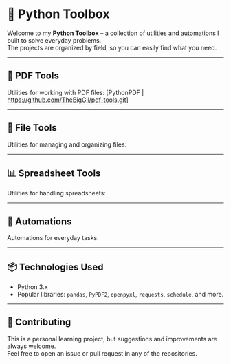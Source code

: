 # 🧰 Python Toolbox

Welcome to my **Python Toolbox** – a collection of utilities and automations I built to solve everyday problems.  
The projects are organized by field, so you can easily find what you need.  

---

## 📑 PDF Tools
Utilities for working with PDF files: [PythonPDF | https://github.com/TheBigGil/pdf-tools.git]

---

## 📂 File Tools
Utilities for managing and organizing files:

---

## 📊 Spreadsheet Tools
Utilities for handling spreadsheets:

---

## 🤖 Automations
Automations for everyday tasks:


---

## 📦 Technologies Used
- Python 3.x  
- Popular libraries: `pandas`, `PyPDF2`, `openpyxl`, `requests`, `schedule`, and more.  

---

## 🤝 Contributing
This is a personal learning project, but suggestions and improvements are always welcome.  
Feel free to open an issue or pull request in any of the repositories.  
